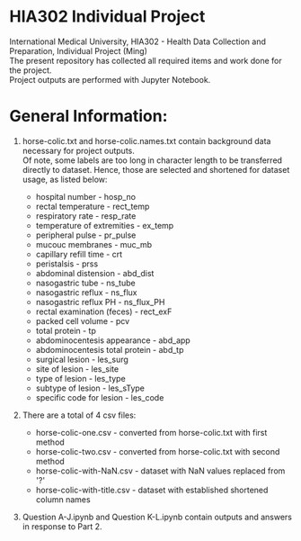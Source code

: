 # HIA302 Individual Project
International Medical University, HIA302 - Health Data Collection and Preparation, Individual Project (Ming)\
The present repository has collected all required items and work done for the project.\
Project outputs are performed with Jupyter Notebook.
# General Information:
1. horse-colic.txt and horse-colic.names.txt contain background data necessary for project outputs.\
Of note, some labels are too long in character length to be transferred directly to dataset. Hence, those are selected and shortened for dataset usage, as listed below:
   - hospital number - hosp_no
   - rectal temperature - rect_temp
   - respiratory rate - resp_rate
   - temperature of extremities - ex_temp
   - peripheral pulse - pr_pulse
   - mucouc membranes - muc_mb
   - capillary refill time - crt
   - peristalsis - prss
   - abdominal distension - abd_dist
   - nasogastric tube - ns_tube
   - nasogastric reflux - ns_flux
   - nasogastric reflux PH - ns_flux_PH
   - rectal examination (feces) - rect_exF
   - packed cell volume - pcv
   - total protein - tp
   - abdominocentesis appearance - abd_app
   - abdominocentesis total protein - abd_tp
   - surgical lesion - les_surg
   - site of lesion - les_site
   - type of lesion - les_type
   - subtype of lesion - les_sType
   - specific code for lesion - les_code

2. There are a total of 4 csv files:
   - horse-colic-one.csv - converted from horse-colic.txt with first method
   - horse-colic-two.csv - converted from horse-colic.txt with second method
   - horse-colic-with-NaN.csv - dataset with NaN values replaced from '?'
   - horse-colic-with-title.csv - dataset with established shortened column names

3. Question A-J.ipynb and Question K-L.ipynb contain outputs and answers in response to Part 2.
